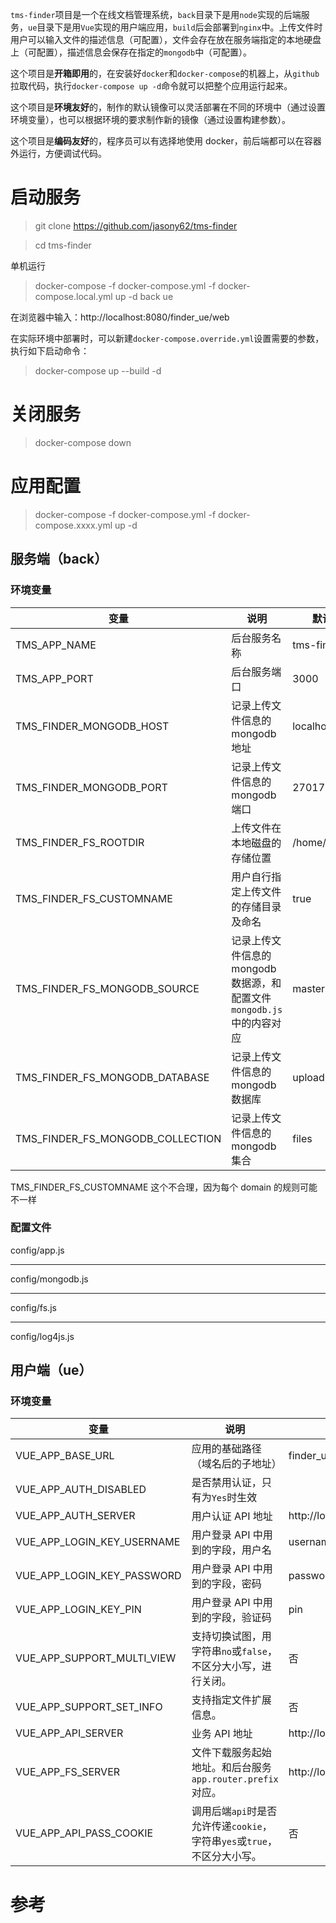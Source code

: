 `tms-finder`项目是一个在线文档管理系统，`back`目录下是用`node`实现的后端服务，`ue`目录下是用`Vue`实现的用户端应用，`build`后会部署到`nginx`中。上传文件时用户可以输入文件的描述信息（可配置），文件会存在放在服务端指定的本地硬盘上（可配置），描述信息会保存在指定的`mongodb`中（可配置）。

这个项目是**开箱即用**的，在安装好`docker`和`docker-compose`的机器上，从`github`拉取代码，执行`docker-compose up -d`命令就可以把整个应用运行起来。

这个项目是**环境友好**的，制作的默认镜像可以灵活部署在不同的环境中（通过设置环境变量），也可以根据环境的要求制作新的镜像（通过设置构建参数）。

这个项目是**编码友好**的，程序员可以有选择地使用 docker，前后端都可以在容器外运行，方便调试代码。

# 启动服务

> git clone https://github.com/jasony62/tms-finder

> cd tms-finder

单机运行

> docker-compose -f docker-compose.yml -f docker-compose.local.yml up -d back ue

在浏览器中输入：http://localhost:8080/finder_ue/web

在实际环境中部署时，可以新建`docker-compose.override.yml`设置需要的参数，执行如下启动命令：

> docker-compose up --build -d

# 关闭服务

> docker-compose down

# 应用配置

> docker-compose -f docker-compose.yml -f docker-compose.xxxx.yml up -d

## 服务端（back）

### 环境变量

| 变量                             | 说明                                                                  | 默认值        |
| -------------------------------- | --------------------------------------------------------------------- | ------------- |
| TMS_APP_NAME                     | 后台服务名称                                                          | tms-finder    |
| TMS_APP_PORT                     | 后台服务端口                                                          | 3000          |
| TMS_FINDER_MONGODB_HOST          | 记录上传文件信息的 mongodb 地址                                       | localhost     |
| TMS_FINDER_MONGODB_PORT          | 记录上传文件信息的 mongodb 端口                                       | 27017         |
| TMS_FINDER_FS_ROOTDIR            | 上传文件在本地磁盘的存储位置                                          | /home/storage |
| TMS_FINDER_FS_CUSTOMNAME         | 用户自行指定上传文件的存储目录及命名                                  | true          |
| TMS_FINDER_FS_MONGODB_SOURCE     | 记录上传文件信息的 mongodb 数据源，和配置文件`mongodb.js`中的内容对应 | master        |
| TMS_FINDER_FS_MONGODB_DATABASE   | 记录上传文件信息的 mongodb 数据库                                     | upload        |
| TMS_FINDER_FS_MONGODB_COLLECTION | 记录上传文件信息的 mongodb 集合                                       | files         |

TMS_FINDER_FS_CUSTOMNAME 这个不合理，因为每个 domain 的规则可能不一样

### 配置文件

config/app.js

---

config/mongodb.js

---

config/fs.js

---

config/log4js.js

## 用户端（ue）

### 环境变量

| 变量                       | 说明                                                                     | 默认值                   |
| -------------------------- | ------------------------------------------------------------------------ | ------------------------ |
| VUE_APP_BASE_URL           | 应用的基础路径（域名后的子地址）                                         | finder_ue                |
| VUE_APP_AUTH_DISABLED      | 是否禁用认证，只有为`Yes`时生效                                          |                          |
| VUE_APP_AUTH_SERVER        | 用户认证 API 地址                                                        | http://localhost:3000    |
| VUE_APP_LOGIN_KEY_USERNAME | 用户登录 API 中用到的字段，用户名                                        | username                 |
| VUE_APP_LOGIN_KEY_PASSWORD | 用户登录 API 中用到的字段，密码                                          | password                 |
| VUE_APP_LOGIN_KEY_PIN      | 用户登录 API 中用到的字段，验证码                                        | pin                      |
| VUE_APP_SUPPORT_MULTI_VIEW | 支持切换试图，用字符串`no`或`false`，不区分大小写，进行关闭。            | 否                       |
| VUE_APP_SUPPORT_SET_INFO   | 支持指定文件扩展信息。                                                   | 否                       |
| VUE_APP_API_SERVER         | 业务 API 地址                                                            | http://localhost:3000    |
| VUE_APP_FS_SERVER          | 文件下载服务起始地址。和后台服务`app.router.prefix`对应。                | http://localhost:3000/fs |
| VUE_APP_API_PASS_COOKIE    | 调用后端`api`时是否允许传递`cookie`，字符串`yes`或`true`，不区分大小写。 | 否                       |

# 参考
